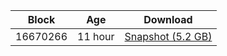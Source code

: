|     Block   |     Age     |   Download  |
| ----------- | ----------- | ----------- |
|   16670266   |  11 hour | [Snapshot (5.2 GB)](https://s3.eu-central-1.amazonaws.com/w3coins.io/snapshots/cosmos-mainnet/cosmos_snapsot_latest.tar.lz4)  |
